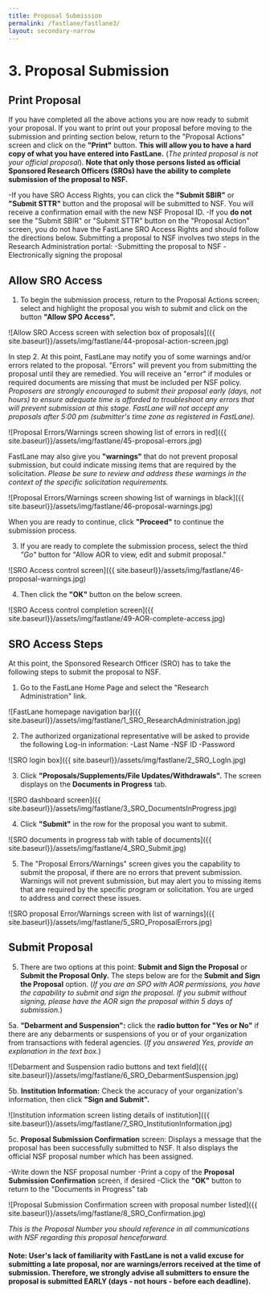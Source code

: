 ```yaml
---
title: Proposal Submission
permalink: /fastlane/fastlane3/
layout: secondary-narrow
---
```


# 3. Proposal Submission

## Print Proposal

If you have completed all the above actions you are now ready to submit your proposal. If you want to print out your proposal before moving to the submission and printing section below, return to the "Proposal Actions" screen and click on the **"Print"** button. **This will allow you to have a hard copy of what you have entered into FastLane.** (_The printed proposal is not your official proposal_). **Note that only those persons listed as official Sponsored Research Officers (SROs) have the ability to complete submission of the proposal to NSF.**

-If you have SRO Access Rights, you can click the **"Submit SBIR"** or **"Submit STTR"** button and the proposal will be submitted to NSF. You will receive a confirmation email with the new NSF Proposal ID.
-If you **do not** see the "Submit SBIR" or "Submit STTR" button on the "Proposal Action" screen, you do not have the FastLane SRO Access Rights and should follow the directions below.
Submitting a proposal to NSF involves two steps in the Research Administration portal:
-Submitting the proposal to NSF
-Electronically signing the proposal

## Allow SRO Access

1. To begin the submission process, return to the Proposal Actions screen; select and highlight the proposal you wish to submit and click on the button **"Allow SPO Access".**

![Allow SRO Access screen with selection box of proposals]({{ site.baseurl}}/assets/img/fastlane/44-proposal-action-screen.jpg)

In step 2. At this point, FastLane may notify you of some warnings and/or errors related to the proposal. "Errors" will prevent you from submitting the proposal until they are remedied. You will receive an "error" if modules or required documents are missing that must be included per NSF policy. _Proposers are strongly encouraged to submit their proposal early (days, not hours) to ensure adequate time is afforded to troubleshoot any errors that will prevent submission at this stage. FastLane will not accept any proposals after 5:00 pm (submitter's time zone as registered in FastLane)._

![Proposal Errors/Warnings screen showing list of errors in red]({{ site.baseurl}}/assets/img/fastlane/45-proposal-errors.jpg)

FastLane may also give you **"warnings"** that do not prevent proposal submission, but could indicate missing items that are required by the solicitation. _Please be sure to review and address these warnings in the context of the specific solicitation requirements._

![Proposal Errors/Warnings screen showing list of warnings in black]({{ site.baseurl}}/assets/img/fastlane/46-proposal-warnings.jpg)

When you are ready to continue, click **"Proceed"** to continue the submission process.

3. If you are ready to complete the submission process, select the third *"Go"* button for "Allow AOR to view, edit and submit proposal."

![SRO Access control screen]({{ site.baseurl}}/assets/img/fastlane/46-proposal-warnings.jpg)

4. Then click the **"OK"** button on the below screen.

![SRO Access control completion screen]({{ site.baseurl}}/assets/img/fastlane/49-AOR-complete-access.jpg)

## SRO Access Steps

At this point, the Sponsored Research Officer (SRO) has to take the following steps to submit the proposal to NSF.

1. Go to the FastLane Home Page and select the "Research Administration" link.

![FastLane homepage navigation bar]({{ site.baseurl}}/assets/img/fastlane/1_SRO_ResearchAdministration.jpg)

2. The authorized organizational representative will be asked to provide the following Log-in information:
-Last Name
-NSF ID
-Password

![SRO login box]({{ site.baseurl}}/assets/img/fastlane/2_SRO_LogIn.jpg)

3. Click **"Proposals/Supplements/File Updates/Withdrawals".** The screen displays on the **Documents in Progress** tab.

![SRO dashboard screen]({{ site.baseurl}}/assets/img/fastlane/3_SRO_DocumentsInProgress.jpg)

4. Click **"Submit"** in the row for the proposal you want to submit.

![SRO documents in progress tab with table of documents]({{ site.baseurl}}/assets/img/fastlane/4_SRO_Submit.jpg)

5. The "Proposal Errors/Warnings" screen gives you the capability to submit the proposal, if there are no errors that prevent submission. Warnings will not prevent submission, but may alert you to missing items that are required by the specific program or solicitation. You are urged to address and correct these issues.

![SRO proposal Error/Warnings screen with list of warnings]({{ site.baseurl}}/assets/img/fastlane/5_SRO_ProposalErrors.jpg)

## Submit Proposal

5. There are two options at this point: **Submit and Sign the Proposal** or **Submit the Proposal Only.** The steps below are for the **Submit and Sign the Proposal** option. (_If you are an SPO with AOR permissions, you have the capability to submit and sign the proposal. If you submit without signing, please have the AOR sign the proposal within 5 days of submission._)

5a. **"Debarment and Suspension":** click the **radio button for "Yes or No"** if there are any debarments or suspensions of you or of your organization from transactions with federal agencies. (_If you answered Yes, provide an explanation in the text box._)

![Debarment and Suspension radio buttons and text field]({{ site.baseurl}}/assets/img/fastlane/6_SRO_DebarmentSuspension.jpg)

5b. **Institution Information:** Check the accuracy of your organization's information, then click **"Sign and Submit".**

![Institution information screen listing details of institution]({{ site.baseurl}}/assets/img/fastlane/7_SRO_InstitutionInformation.jpg)

5c. **Proposal Submission Confirmation** screen: Displays a message that the proposal has been successfully submitted to NSF. It also displays the official NSF proposal number which has been assigned.

-Write down the NSF proposal number
-Print a copy of the **Proposal Submission Confirmation** screen, if desired
-Click the **"OK"** button to return to the "Documents in Progress" tab

![Proposal Submission Confirmation screen with proposal number listed]({{ site.baseurl}}/assets/img/fastlane/8_SRO_Confirmation.jpg)

_This is the Proposal Number you should reference in all communications with NSF regarding this proposal henceforward._

#### Note: User's lack of familiarity with FastLane is not a valid excuse for submitting a late proposal, nor are warnings/errors received at the time of submission. Therefore, we strongly advise all submitters to ensure the proposal is submitted EARLY (days - not hours - before each deadline).
